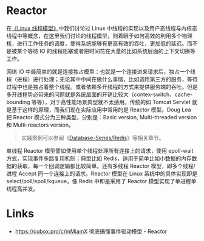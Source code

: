# Reactor

在[《Linux 线程模型》](https://wx-chevalier.github.io/Linux-Series/#/)中我们讨论过 Linux 中线程的实现以及用户态线程与内核态线程中等概念，在这里我们讨论的线程模型，则着眼于如何高效的利用多个物理核，进行工作任务的调度，使得系统能够有更高有效的吞吐，更加低的延迟。而不是被某个等待 IO 的线程阻塞或者把时间花在大量的比如系统层面的上下文切换等工作。

网络 IO 中最简单的就是连接独占模型：也就是一个连接进来请求后，独占一个线程（进程）进行处理；无论其中中间在做什么事情，比如调用第三方的服务，等待过程中也是独占着整个线程。或者依赖多开线程的方式来提供服务端的吞吐。但是多开线程势必带来的问题就是系统层面的开销比较大（contex-switch、cache-bounding 等等），对于高性能场景典型就不太适用。传统的如 Tomcat Servlet 就是基于这样的原理，而我们现在实际应用中常用的是 Reactor 模型。Doug Lea 把 Reactor 模式分为三种类型，分别是：Basic version, Multi-threaded version 和 Multi-reactors version。

> 实践案例可以参阅《[Database-Series/Redis](https://github.com/wx-chevalier/Database-Series?q=)》等相关章节。

单线程 Reactor 模型譬如使用单个线程处理所有连接上的请求，使用 epoll-wait 方式，实现事件多路复用机制；典型比如 Redis，适用于简单比如小数据的内存数据的获取，每一个回调逻辑都比较简单。还有多线程 Reactor 模型，即多个线程/进程 Accept 同一个连接上的请求。Reactor 模型在 Linux 系统中的具体实现即是 select/poll/epoll/kqueue，像 Redis 中即是采用了 Reactor 模型实现了单进程单线程高并发。

# Links

- https://cubox.pro/c/mMiamX 彻底搞懂事件驱动模型 - Reactor
